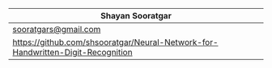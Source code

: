 | Shayan Sooratgar                                                                |
| --------------------------------------------------------------------------------|
| sooratgars@gmail.com                                                            |
| https://github.com/shsooratgar/Neural-Network-for-Handwritten-Digit-Recognition |
